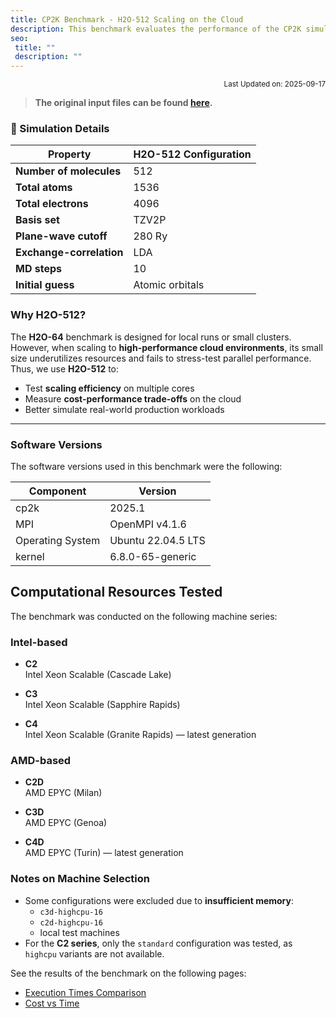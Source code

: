 ```yaml
---
title: CP2K Benchmark - H2O-512 Scaling on the Cloud
description: This benchmark evaluates the performance of the CP2K simulator by running an ab-initio molecular dynamics (AIMD) simulation of liquid water. The test is based on the standard H2O-64 benchmark from CP2K but extended to H2O-512 (512 water molecules, 1536 atoms, 4096 electrons) to better leverage cloud scalability. 
seo:
 title: ""
 description: ""
---
```


<p align="right">
    <small>Last Updated on: 2025-09-17</small>
</p>

> **The original input files can be found [here](https://github.com/cp2k/cp2k/blob/master/benchmarks/QS/H2O-512.inp).**

### 🔬 Simulation Details

| **Property**                | **H2O-512** Configuration                |
|----------------------------|-----------------------------------------|
| **Number of molecules**    | 512                                    |
| **Total atoms**            | 1536                                   |
| **Total electrons**        | 4096                                   |
| **Basis set**             | TZV2P                                  |
| **Plane-wave cutoff**      | 280 Ry                                |
| **Exchange-correlation**   | LDA                                   |
| **MD steps**              | 10                                     |
| **Initial guess**         | Atomic orbitals                        |

### Why H2O-512?

The **H2O-64** benchmark is designed for local runs or small clusters.  
However, when scaling to **high-performance cloud environments**, its small size underutilizes resources and fails to stress-test parallel performance.  
Thus, we use **H2O-512** to:

- Test **scaling efficiency** on multiple cores
- Measure **cost-performance trade-offs** on the cloud  
- Better simulate real-world production workloads

---

### Software Versions
The software versions used in this benchmark were the following:

| Component              | Version                               |
|------------------------|---------------------------------------|
| cp2k                  | 2025.1                                |
| MPI                  | OpenMPI v4.1.6              |
| Operating System       |Ubuntu 22.04.5 LTS|
| kernel                 | 6.8.0-65-generic                     |


## Computational Resources Tested

The benchmark was conducted on the following machine series:

### Intel-based
- **C2**  
  Intel Xeon Scalable (Cascade Lake)

- **C3**  
  Intel Xeon Scalable (Sapphire Rapids)

- **C4**  
  Intel Xeon Scalable (Granite Rapids) — latest generation

### AMD-based
- **C2D**  
  AMD EPYC (Milan)

- **C3D**  
  AMD EPYC (Genoa)

- **C4D**  
  AMD EPYC (Turin) — latest generation

### Notes on Machine Selection
- Some configurations were excluded due to **insufficient memory**:  
  - `c3d-highcpu-16`  
  - `c2d-highcpu-16`  
  - local test machines  
- For the **C2 series**, only the `standard` configuration was tested, as `highcpu` variants are not available.

See the results of the benchmark on the following pages:
- [Execution Times Comparison](../h2o-512/0.exec-time)
- [Cost vs Time](../h2o-512/1.cost-v-time)
